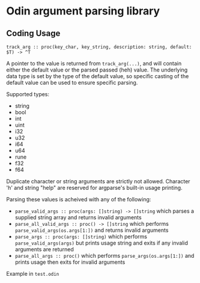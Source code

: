 # Odin argument parsing library

## Coding Usage

`track_arg :: proc(key_char, key_string, description: string, default: $T) -> ^T`

A pointer to the value is returned from `track_arg(...)`, and will contain either the default
value or the parsed passed (heh) value. The underlying data type is set by the type of the default
value, so specific casting of the default value can be used to ensure specific parsing.

Supported types:
- string
- bool
- int
- uint
- i32
- u32
- i64
- u64
- rune
- f32
- f64

Duplicate character or string arguments are strictly not allowed. Character 'h' and string "help" are
reserved for argparse's built-in usage printing.

Parsing these values is acheived with any of the following:
- `parse_valid_args :: proc(args: []string) -> []string` which parses a supplied string array and returns
invalid arguments
- `parse_all_valid_args :: proc() -> []string` which performs `parse_valid_args(os.args[1:])` and returns
invalid arguments
- `parse_args :: proc(args: []string)` which performs `parse_valid_args(args)` but prints usage string and
exits if any invalid arguments are returned
- `parse_all_args :: proc()` which performs `parse_args(os.args[1:])` and prints usage then exits for
invalid arguments

Example in `test.odin`
